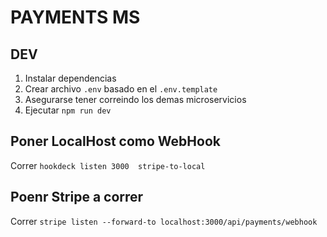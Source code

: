 # PAYMENTS MS

## DEV

1. Instalar dependencias
2. Crear archivo `.env` basado en el `.env.template`
3. Asegurarse tener correindo los demas microservicios
4. Ejecutar `npm run dev`

## Poner LocalHost como WebHook
Correr `hookdeck listen 3000  stripe-to-local`

## Poenr Stripe a correr
Correr `stripe listen --forward-to localhost:3000/api/payments/webhook`